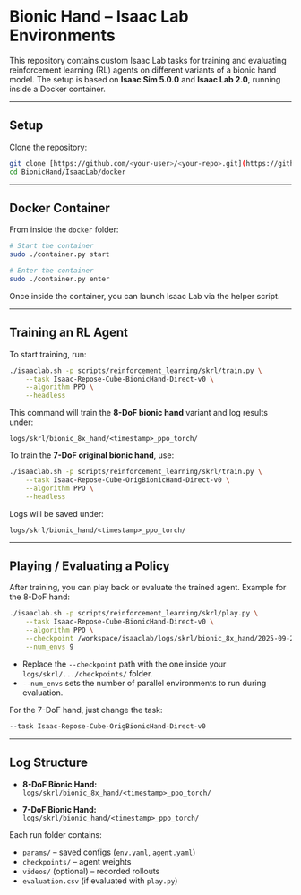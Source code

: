 # Bionic Hand – Isaac Lab Environments

This repository contains custom Isaac Lab tasks for training and evaluating reinforcement learning (RL) agents on different variants of a bionic hand model. The setup is based on **Isaac Sim 5.0.0** and **Isaac Lab 2.0**, running inside a Docker container.

---

## Setup

Clone the repository:

```bash
git clone [https://github.com/<your-user>/<your-repo>.git](https://github.com/YuziIV/BionicHand.git)
cd BionicHand/IsaacLab/docker
```

---

## Docker Container

From inside the `docker` folder:

```bash
# Start the container
sudo ./container.py start

# Enter the container
sudo ./container.py enter
```

Once inside the container, you can launch Isaac Lab via the helper script.

---

## Training an RL Agent

To start training, run:

```bash
./isaaclab.sh -p scripts/reinforcement_learning/skrl/train.py \
    --task Isaac-Repose-Cube-BionicHand-Direct-v0 \
    --algorithm PPO \
    --headless
```

This command will train the **8-DoF bionic hand** variant and log results under:

```
logs/skrl/bionic_8x_hand/<timestamp>_ppo_torch/
```

To train the **7-DoF original bionic hand**, use:

```bash
./isaaclab.sh -p scripts/reinforcement_learning/skrl/train.py \
    --task Isaac-Repose-Cube-OrigBionicHand-Direct-v0 \
    --algorithm PPO \
    --headless
```

Logs will be saved under:

```
logs/skrl/bionic_hand/<timestamp>_ppo_torch/
```

---

## Playing / Evaluating a Policy

After training, you can play back or evaluate the trained agent. Example for the 8-DoF hand:

```bash
./isaaclab.sh -p scripts/reinforcement_learning/skrl/play.py \
    --task Isaac-Repose-Cube-BionicHand-Direct-v0 \
    --algorithm PPO \
    --checkpoint /workspace/isaaclab/logs/skrl/bionic_8x_hand/2025-09-25_17-21-35_ppo_torch/checkpoints/best_agent.pt \
    --num_envs 9
```

- Replace the `--checkpoint` path with the one inside your `logs/skrl/.../checkpoints/` folder.
- `--num_envs` sets the number of parallel environments to run during evaluation.

For the 7-DoF hand, just change the task:

```bash
--task Isaac-Repose-Cube-OrigBionicHand-Direct-v0
```

---

## Log Structure

- **8-DoF Bionic Hand:**  
  `logs/skrl/bionic_8x_hand/<timestamp>_ppo_torch/`

- **7-DoF Bionic Hand:**  
  `logs/skrl/bionic_hand/<timestamp>_ppo_torch/`

Each run folder contains:
- `params/` – saved configs (`env.yaml`, `agent.yaml`)
- `checkpoints/` – agent weights
- `videos/` (optional) – recorded rollouts
- `evaluation.csv` (if evaluated with `play.py`)
